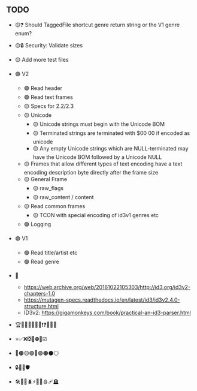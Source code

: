 TODO
----

- 🟡❓ Should TaggedFile shortcut genre return string or the V1 genre enum?
- 🟡🔒 Security: Validate sizes
- 🟡 Add more test files

- 🟣 V2
  - 🟢 Read header
  - 🟢 Read text frames
  - 🟡 Specs for 2.2/2.3
  - 🟡 Unicode
    - 🟡 Unicode strings must begin with the Unicode BOM
    - 🟡 Terminated strings are terminated with $00 00 if encoded as unicode
    - 🟡 Any empty Unicode strings which are NULL-terminated may have the Unicode BOM followed by a Unicode NULL
  - 🟡 Frames that allow different types of text encoding have a text encoding description byte directly after the frame size
  - 🟡 General Frame
    - 🟡 raw_flags
    - 🟡 raw_content / content
  - 🟡 Read common frames
    - 🟡 TCON with special encoding of id3v1 genres etc
  - 🟢 Logging

- 🟣 V1
  - 🟢 Read title/artist etc
  - 🟢 Read genre

- 🧠
  - https://web.archive.org/web/20161022105303/http://id3.org/id3v2-chapters-1.0
  - https://mutagen-specs.readthedocs.io/en/latest/id3/id3v2.4.0-structure.html
  - ID3v2: https://gigamonkeys.com/book/practical-an-id3-parser.html

- 🏆🔔🚨🛑📌📍📂❗❓🚩💬🧠
- ⭐✅❌❎🔲⛔🚫☑️
- 🔴🟠🟡🟢🔵🟣🟤⚫⚪
- 🔒🔐🔑🛡
- 🛠🔧🐢🪲⚡💥🔥🩸🩹🪦
